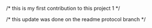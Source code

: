 /*
this is my first contribution to this project 1
*/

/*
this update was done on the readme protocol branch
*/
